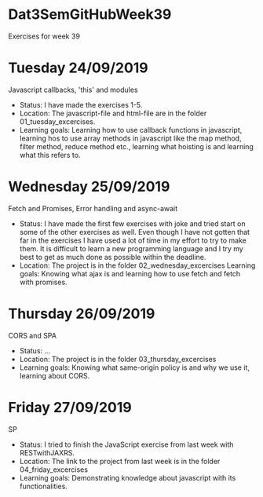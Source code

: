 # Dat3SemGitHubWeek39
 Exercises for week 39
 
 # Tuesday 24/09/2019
Javascript callbacks, 'this' and modules
- Status: I have made the exercises 1-5.
- Location: The javascript-file and html-file are in the folder 01_tuesday_excercises.
- Learning goals: Learning how to use callback functions in javascript, learning hos to use array methods in javascript like the map method, filter method, reduce method etc., learning what hoisting is and learning what this refers to. 

# Wednesday 25/09/2019
Fetch and Promises, Error handling and async-await
- Status: I have made the first few exercises with joke and tried start on some of the other exercises as well. Even though I have not gotten that far in the exercises I have used a lot of time in my effort to try to make them. It is difficult to learn a new programming language and I try my best to get as much done as possible within the deadline. 
- Location: The project is in the folder 02_wednesday_excercises
Learning goals: Knowing what ajax is and learning how to use fetch and fetch with promises.

# Thursday 26/09/2019
CORS and SPA
- Status: ...
- Location: The project is in the folder 03_thursday_excercises
- Learning goals: Knowing what same-origin policy is and why we use it, learning about CORS. 

# Friday 27/09/2019
SP
- Status: I tried to finish the JavaScript exercise from last week with RESTwithJAXRS. 
- Location: The link to the project from last week is in the folder 04_friday_excercises
- Learning goals: Demonstrating knowledge about javascript with its functionalities. 
